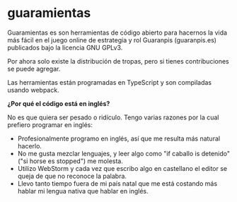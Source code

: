 # guaramientas
Guaramientas es son herramientas de código abierto para hacernos la vida más fácil en el juego online de estrategia y rol Guaranpis (guaranpis.es) publicados bajo la licencia GNU GPLv3.

Por ahora solo existe la distribución de tropas, pero si tienes contribuciones se puede agregar.

Las herramientas están programadas en TypeScript y son compiladas usando webpack.

**¿Por qué el código está en inglés?**

No es que quiera ser pesado o ridículo. Tengo varias razones por la cual prefiero programar en inglés:
* Profesionalmente programo en inglés, así que me resulta más natural hacerlo.
* No me gusta mezclar lenguajes, y leer algo como "if caballo is detenido" ("si horse es stopped") me molesta.
* Utilizo WebStorm y cada vez que escribo algo en castellano el editor se queja de que no reconoce la palabra.
* Llevo tanto tiempo fuera de mi país natal que me está costando más hablar mi lengua nativa que hablar en inglés.
